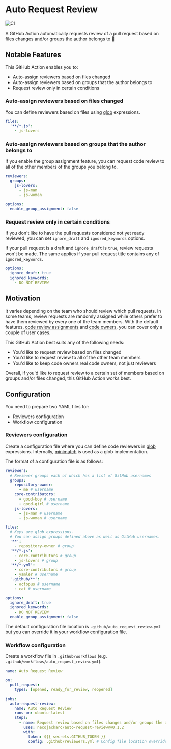 # Auto Request Review

![CI](https://github.com/necojackarc/auto-request-review/workflows/CI/badge.svg)

A GitHub Action automatically requests review of a pull request based on files changes and/or groups the author belongs to 🤖

## Notable Features
This GitHub Action enables you to:

- Auto-assign reviewers based on files changed
- Auto-assign reviewers based on groups that the author belongs to
- Request review only in certain conditions

###  Auto-assign reviewers based on files changed
You can define reviewers based on files using [glob](https://en.wikipedia.org/wiki/Glob_(programming)) expressions.

```yaml
files:
  '**/*.js':
    - js-lovers
```

### Auto-assign reviewers based on groups that the author belongs to
If you enable the group assignment feature, you can request code review to all of the other members of the groups you belong to.

```yaml
reviewers:
  groups:
    js-lovers:
      - js-man
      - js-woman

options:
  enable_group_assignment: false
```

### Request review only in certain conditions
If you don't like to have the pull requests considered not yet ready reviewed, you can set `ignore_draft` and `ignored_keywords` options.

If your pull request is a draft and `ignore_draft` is `true`, review requests won't be made. The same applies if your pull request title contains any of `ignored_keywords`.

```yaml
options:
  ignore_draft: true
  ignored_keywords:
    - DO NOT REVIEW
```

## Motivation
It varies depending on the team who should review which pull requests. In some teams, review requests are randomly assigned while others prefer to have them reviewed by every one of the team members. With the default features, [code review assignments](https://docs.github.com/en/github/setting-up-and-managing-organizations-and-teams/managing-code-review-assignment-for-your-team) and [code owners](https://docs.github.com/en/github/creating-cloning-and-archiving-repositories/about-code-owners), you can cover only a couple of user cases.

This GitHub Action best suits any of the following needs:

- You'd like to request review based on files changed
- You'd like to request review to all of the other team members
- You'd like to keep code owners real code owners, not just reviewers

Overall, if you'd like to request review to a certain set of members based on groups and/or files changed, this GitHub Action works best.

## Configuration
You need to prepare two YAML files for:

- Reviewers configuration
- Workflow configuration

### Reviewers configuration
Create a configuration file where you can define code reviewers in [glob](https://en.wikipedia.org/wiki/Glob_(programming)) expressions. Internally, [minimatch](https://github.com/isaacs/minimatch) is used as a glob implementation.

The format of a configuration file is as follows:

```yaml
reviewers:
  # Reviewer groups each of which has a list of GitHub usernames
  groups:
    repository-owner:
      - me # username
    core-contributors:
      - good-boy # username
      - good-girl # username
    js-lovers:
      - js-man # username
      - js-woman # username

files:
  # Keys are glob expressions.
  # You can assign groups defined above as well as GitHub usernames.
  '**':
    - repository-owner # group
  '**/*.js':
    - core-contributors # group
    - js-lovers # group
  '**/*.yml':
    - core-contributors # group
    - yamler # username
  '.github/**':
    - octopus # username
    - cat # username

options:
  ignore_draft: true
  ignored_keywords:
    - DO NOT REVIEW
  enable_group_assignment: false
```

The default configuration file location is `.github/auto_request_review.yml` but you can override it in your workflow configuration file.

### Workflow configuration
Create a workflow file in `.github/workflows` (e.g. `.github/workflows/auto_request_review.yml`):

```yaml
name: Auto Request Review

on:
  pull_request:
    types: [opened, ready_for_review, reopened]

jobs:
  auto-request-review:
    name: Auto Request Review
    runs-on: ubuntu-latest
    steps:
      - name: Request review based on files changes and/or groups the author belongs to
        uses: necojackarc/auto-request-review@v0.1.2
        with:
          token: ${{ secrets.GITHUB_TOKEN }}
          config: .github/reviewers.yml # Config file location override
```
